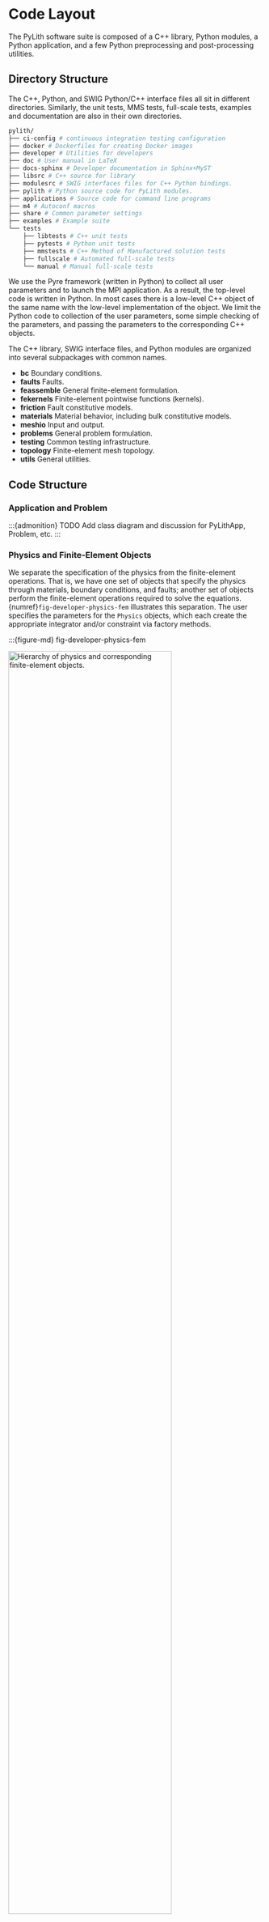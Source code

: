 # Code Layout

The PyLith software suite is composed of a C++ library, Python modules, a Python application, and a few Python preprocessing and post-processing utilities.

## Directory Structure

The C++, Python, and SWIG Python/C++ interface files all sit in different directories.
Similarly, the unit tests, MMS tests, full-scale tests, examples and documentation are also in their own directories.

```bash
pylith/
├── ci-config # continuous integration testing configuration
├── docker # Dockerfiles for creating Docker images
├── developer # Utilities for developers
├── doc # User manual in LaTeX
├── docs-sphinx # Developer documentation in Sphinx+MyST
├── libsrc # C++ source for library
├── modulesrc # SWIG interfaces files for C++ Python bindings.
├── pylith # Python source code for PyLith modules.
├── applications # Source code for command line programs
├── m4 # Autoconf macros
├── share # Common parameter settings
├── examples # Example suite
└── tests
    ├── libtests # C++ unit tests   
    ├── pytests # Python unit tests
    ├── mmstests # C++ Method of Manufactured solution tests
    ├── fullscale # Automated full-scale tests
    └── manual # Manual full-scale tests
```

We use the Pyre framework (written in Python) to collect all user parameters and to launch the MPI application.
As a result, the top-level code is written in Python.
In most cases there is a low-level C++ object of the same name with the low-level implementation of the object.
We limit the Python code to collection of the user parameters, some simple checking of the parameters, and passing the parameters to the corresponding C++ objects.

The C++ library, SWIG interface files, and Python modules are organized into several subpackages with common names.

* **bc**  Boundary conditions.
* **faults** Faults.
* **feassemble** General finite-element formulation.
* **fekernels** Finite-element pointwise functions (kernels).
* **friction** Fault constitutive models.
* **materials** Material behavior, including bulk constitutive models.
* **meshio** Input and output.
* **problems** General problem formulation.
* **testing** Common testing infrastructure.
* **topology** Finite-element mesh topology.
* **utils** General utilities.

## Code Structure

### Application and Problem

:::{admonition} TODO
Add class diagram and discussion for PyLithApp, Problem, etc.
:::

### Physics and Finite-Element Objects

We separate the specification of the physics from the finite-element operations.
That is, we have one set of objects that specify the physics through materials, boundary conditions, and faults; another set of objects perform the finite-element operations required to solve the equations.
{numref}`fig-developer-physics-fem` illustrates this separation.
The user specifies the parameters for the `Physics` objects, which each create the appropriate integrator and/or constraint via factory methods.

:::{figure-md} fig-developer-physics-fem

<img src="figs/classdiagram_physics_fem.*" alt="Hierarchy of physics and corresponding finite-element objects." width="80%" />

Diagram showing the relationships among objects specifying the physics and the finite-element implementations.
:::

We generalize the finite-element operations into to main classes: `Integrator` and `Constraint`.
The `Integrator` is further separated into concrete classes for performing the finite-element integrations over pieces of the domain (`IntegratorDomain`), pieces of the domain boundary (`IntegratorBoundary`), and interior interfaces (`IntegratorInterface`).
We implement several kinds of constraints, corresponding to how the values of the constrained degrees of freedom and their values are specified.
`ConstraintSpatialDB` gets values for the constrained degrees of freedom from a spatial database; `ConstraintUserFn` gets the values for the constrained degrees of freedom from a function (this object is widely used in tests); `ConstraintSimple` is a special case of `ConstraintUserFn` with the constrained degrees of freedom set programmatically using a label (this object is used for constraining the edges of the fault).

### Materials

:::{figure-md} fig-developer-classes-material

<img src="figs/classdiagram_material.*" alt="Hierarchy of materials related objects." width="80%" />

Diagram showing the relationships among objects associated with materials.
:::


### Boundary Conditions

:::{figure-md} fig-developer-classes-bc

<img src="figs/classdiagram_bc.*" alt="Hierarchy of boundary condition related objects." width="80%" />

Diagram showing the relationships among objects associated with boundary conditions.
:::

### Interior Interfaces (Faults)

:::{admonition} TODO
Add class diagram and discussion for FaultCohesiveKin, KinSrc.
:::

### Mesh Importing

:::{admonition} TODO
Add class diagram and discussion for MeshImporter, MeshIO, etc.
:::

### Output

:::{figure-md} fig-developer-classes-output

<img src="figs/classdiagram_output.*" alt="Hierarchy of output related objects." width="100%" />

Diagram showing the relationships among objects associated with output.
:::


## PyLith Application Flow

The PyLith application driver performs two main functions.
First, it collects all user parameters from input files (e.g., `.cfg` files) and the command line, and then it performs from simple checks on the parameters.
Second, it launches the MPI job.

Once the MPI job launches, the application flow is:

1. Read the finite-element mesh; `pylith.meshio.MeshImporter`.
    1. Read the mesh (serial); `pylith::meshio::MeshIO`.
    2. Reorder the mesh, if desired; `pylith::topology::ReverseCuthillMcKee`.
    3. Insert cohesive cells as necessary (serial); `pylith::faults::FaultCohesive`.
    4. Distribute the mesh across processes (parallel); `pylith::topology::Distributor`.
    5. Refine the mesh, if desired (parallel); `pylith::topology::RefineUniform`.
2. Setup the problem.
    1. Preinitialize the problem by passing information from Python to C++ and doing minimal setup `pylith.Problem.preinitialize()`.
    2. Perform consistency checks and additional checks of user parameters; `pylith.Problem verifyConfiguration()`.
    3. Complete initialization of the problem; `pylith::problems::Problem::initialize()`.
3. Run the problem; `pylith.problems.Problem.run()`.
4. Cleanup; `pylith.problems.Problem.finalize()`.
    1. Close output files.
    2. Deallocate memory.
    3. Output PETSc log summary, if desired.

In the first step, we list the object performing the work, whereas in subsequent steps we list the top-level object method responsible for the work.
Python objects are listed using the `path.class` syntax while C++ objects are listed using `namespace::class` syntax.
Note that a child class may redefine or perform additional work compared to what is listed in the parent class method.

Reading the mesh and the first two steps of the problem setup are controlled from Python.
That is, at each step Python calls the corresponding C++ methods using SWIG.
Starting with the complete initialization of the problem, the flow is controlled at the C++ level.

### Time-Dependent Problem

In a time-dependent problem the PETSc `TS` object (relabeled `PetscTS` within PyLith) controls the time stepping.
Within each time step, the `PetscTS` object calls the PETSc linear and nonlinear solvers as needed, which call the following methods of the C++ `pylith::problems::TimeDependent` object as needed `computeRHSResidual()`, `computeRHSJacobian()`, `computeLHSResidual()`, and `computeLHSJacobian()`.
The `pylith::problems::TimeDependent` object calls the corresponding methods in the boundary conditions, constraints, and materials objects.
At the end of each time step, it calls `problems::TimeDependent::poststep()`.  

### Boundary between Python and C++

The Python code is limited to collecting user input and launching the MPI job.
Everything else is done in C++.
This facilitates debugging (it is easier to track symbols in the C/C++ debugger) and unit testing, and reduces the amount of information that needs to be passed from Python to C++.
The source code that follows shows the essential ingredients for Python and C++ objects, using the concrete example of the `Material` objects.

:::{warning}
The examples below show skeleton Python and C++ objects to illustrate the essential ingredients.
We have omitted documentation and comments that we would normally include and simplified the object hierarchy.
See [Coding Style]{coding-style.md} for details about the coding style we use in PyLith.
:::

:::{important}
Consistent inheritance between C++ and Python is important in order for SWIG to generate a Python interface that is consistent with the C++ interface.
:::

```{code-block} python
---
caption: Skeleton Python object in PyLith
---
from pylith.problems.Physics import Physics
from .materials import Material as ModuleMaterial

# Python objects should inherit the corresponding SWIG interface object (ModuleMaterial).
# Python object inheritance should match C++ object inheritance.
class Material(PetscComponent, ModuleMaterial):

    # Pyre inventory: properties and facilities
    import pythia.pyre.inventory

    materialId = pyre.inventory.int("id", default=0)
    materialId.meta['tip'] = "Material identifier (from mesh generator)."

    label = pyre.inventory.str("label", default="", validator=validateLabel)
    label.meta['tip'] = "Descriptive label for material."


    # Public methods

    def __init__(self, name="material"):
        Physics.__init__(self, name)

    def preinitialize(self, problem):
        Physics.preinitialize(self, problem)

        ModuleMaterial.setMaterialId(self, self.materialId)
        ModuleMaterial.setDescriptiveLabel(self, self.label)
```

```{code-block} c++
---
caption: Skeleton C++ header file in PyLith
---
#if !defined(pylith_materials_material_hh) // Include guard
#define pylith_materials_material_hh

#include "materialsfwd.hh" // forward declaration of Material object

#include "pylith/problems/Physics.hh" // ISA Physics

class pylith::materials::Material : public pylith::problems::Physics {
    friend class TestMaterial // unit testing

public: // public methods

    // Constructor and desctructor

    Material(void);
    virtual ~Material(void);

    // Method to deallocate PETSc data structures before calling PetscFinalize().
    virtual void deallocate(void);

    // Accessors
    void setMaterialId(const int value);
    int getMaterialId(void) const;
    void setDescriptiveLabel(const char* value);
    const char* getDescriptiveLabel(void) const;
    void setGravityField(spatialdata::spatialdb::GravityField* const g);

    // Initialization
    virtual pylith::feassemble::Constraint* createConstraint(const pylith::topology::Field& solution);

protected: // protected members

    spatialdata::spatialdb::GravityField* _gravityField; ///< Gravity field for gravitational body forces.

private: // private members

    int _materialId; ///< Value of material-id label in mesh.
    std::string _descriptiveLabel; ///< Descriptive label for material.

private: // not implemented

    Material(const Material&); ///< Not implemented.
    const Material& operator=(const Material&); ///< Not implemented

};

#endif // pylith_materials_material_hh
```

```{code-block} c++
---
caption: Skeleton C++ definition file in PyLith
---
// Information about local configuration generated while running configure script.
#include <portinfo>

#include "Material.hh" // implementation of object methods

#include "pylith/utils/journals.hh" // USES PYLITH_COMPONENT_*

#include <cassert> // USES assert()
#include <stdexcept> // USES std::runtime_error


pylith::materials::Material::Material(void) :
    _gravityField(NULL),
    _materialId(0),
    _descriptiveLabel("") {}

pylith::materials::Material::~Material(void) {
    deallocate();
} // destructor

void
pylith::materials::Material::deallocate(void) {
    PYLITH_METHOD_BEGIN;

    pylith::problems::Physics::deallocate();
    _gravityField = NULL; // :TODO: Use shared pointer.

    PYLITH_METHOD_END;
} // deallocate

void
pylith::materials::Material::setMaterialId(const int value) {
    PYLITH_COMPONENT_DEBUG("setMmaterialId(value="<<value<<")");

    _materialId = value;
} // setMaterialId

int
pylith::materials::Material::getMaterialId(void) const {
    return _materialId;
} // getMaterialId

void
pylith::materials::Material::setDescriptiveLabel(const char* value) {
    PYLITH_COMPONENT_DEBUG("setDescriptiveLabel(value="<<value<<")");

    _descriptiveLabel = value;
} // setDescriptiveLabel

const char*
pylith::materials::Material::getDescriptiveLabel(void) const {
    return _descriptiveLabel.c_str();
} // getDescriptiveLabel

void
pylith::materials::Material::setGravityField(spatialdata::spatialdb::GravityField* const g) {
    _gravityField = g;
} // setGravityField

pylith::feassemble::Constraint*
pylith::materials::Material::createConstraint(const pylith::topology::Field& solution) {
    return NULL;
} // createConstraint
```

### SWIG Interface Files

SWIG interface files are essentially stripped down versions of C++ header files.
Because SWIG only implements the public interface, we omit all data members and all protected and private data methods that are not abstract methods or implement abstract methods.

```{code-block} c++
---
caption: SWIG interface file
---
// The class declaration must appear within the appropriate namespace blocks.

namespace pylith {
    namespace materials {

        class Material : public pylith::problems::Physics {
            public: // public methods

            // Constructor and desctructor

            Material(void);
            virtual ~Material(void);

            // Method to deallocate PETSc data structures before calling PetscFinalize().
            virtual void deallocate(void);

            // Accessors
            void setMaterialId(const int value);
            int getMaterialId(void) const;
            void setDescriptiveLabel(const char* value);
            const char* getDescriptiveLabel(void) const;
            void setGravityField(spatialdata::spatialdb::GravityField* const g);

            // Initialization
            virtual pylith::feassemble::Constraint* createConstraint(const pylith::topology::Field& solution);
        };
    }
}
```
